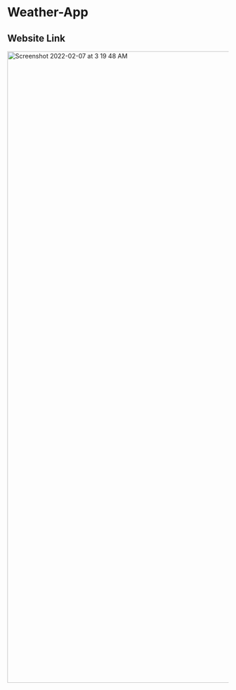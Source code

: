# Weather-App
<h2>Website Link</h2>
<a href="https://altruisticdream.github.io/Weather-App.github.io/"</a>
<img width="1435" alt="Screenshot 2022-02-07 at 3 19 48 AM" src="https://user-images.githubusercontent.com/63090622/152702799-fa2685ac-bc7f-45cb-9b1c-ec5feaa1ba31.png">

